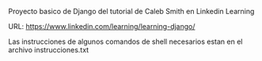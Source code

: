 Proyecto basico de Django del tutorial de Caleb Smith en Linkedin 
Learning

URL: 
https://www.linkedin.com/learning/learning-django/

Las instrucciones de algunos comandos de shell necesarios estan en el 
archivo instrucciones.txt


